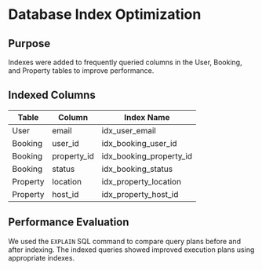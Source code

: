 # Database Index Optimization

## Purpose
Indexes were added to frequently queried columns in the User, Booking, and Property tables to improve performance.

## Indexed Columns

| Table      | Column         | Index Name                |
|------------|----------------|---------------------------|
| User       | email          | idx_user_email            |
| Booking    | user_id        | idx_booking_user_id       |
| Booking    | property_id    | idx_booking_property_id   |
| Booking    | status         | idx_booking_status        |
| Property   | location       | idx_property_location     |
| Property   | host_id        | idx_property_host_id      |

## Performance Evaluation
We used the `EXPLAIN` SQL command to compare query plans before and after indexing. The indexed queries showed improved execution plans using appropriate indexes.
